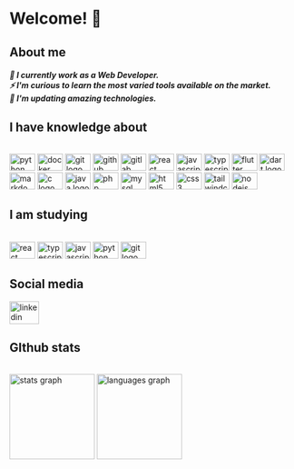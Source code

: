 <!-- ### Seja Bem-vindo! :tada:
 
- 🔭 Atualmente trabalho como Desenvolvedor Web.
- ⚡ Tenho curiosidade em aprender as mais variadas ferramentas disponíveis no mercado.
- 🌱 Estou aprendendo tecnologias incríveis. 

## Rede Social
[![Linkedin Badge](https://img.shields.io/badge/-LinkedIn-blue?style=flat-square&logo=Linkedin&logoColor=white&link=link_do_seu_perfil_no_linkedin)](https://www.linkedin.com/in/lucas-santus/)
 
## Tenho Conhecimento Sobre:

<p>
 <img alt="Django Framework" src="https://img.shields.io/badge/Django-092E20?style=flat-square&logo=Django&logoColor=white" />
 <img alt="Python" src="https://img.shields.io/badge/Python-3776AB?style=flat-square&logo=Python&logoColor=white" />
 <img alt="Docker" src="https://img.shields.io/badge/Docker-2496ED?style=flat-square&logo=Docker&logoColor=white" />
 <img alt="Git" src="https://img.shields.io/badge/Git-F05032?style=flat-square&logo=Git&logoColor=white" />
 <img alt="Git Flow" src="https://img.shields.io/badge/GitFlow-F05032?style=flat-square&logo=Git&logoColor=white" />
 <img alt="React" src="https://img.shields.io/badge/React-61DAFB?style=flat-square&logo=React&logoColor=white" />
 <img alt="React Native" src="https://img.shields.io/badge/React Native-61DAFB?style=flat-square&logo=React&logoColor=white" />
 <img alt="JavaScript" src="https://img.shields.io/badge/JavaScript-F7DF1E?style=flat-square&logo=JavaScript&logoColor=white" />
 <img alt="TypeScript" src="https://img.shields.io/badge/TypeScript-3178C6?style=flat-square&logo=TypeScript&logoColor=white" />
 <img alt="Flutter" src="https://img.shields.io/badge/Flutter-02569B?style=flat-square&logo=Flutter&logoColor=white" />
 <img alt="Dart" src="https://img.shields.io/badge/Dart-0175C2?style=flat-square&logo=Dart&logoColor=white" />
 <img alt="Markdown" src="https://img.shields.io/badge/Markdown-000000?style=flat-square&logo=Markdown&logoColor=white" />
 <img alt="C" src="https://img.shields.io/badge/C-A8B9CC?style=flat-square&logo=C&logoColor=white" />
 <img alt="Java" src="https://img.shields.io/badge/Java-007396?style=flat-square&logo=Java&logoColor=white" />
 <img alt="PHP" src="https://img.shields.io/badge/PHP-777BB4?style=flat-square&logo=PHP&logoColor=white" />
 <img alt="MySql" src="https://img.shields.io/badge/MySql-4479A1?style=flat-square&logo=MySql&logoColor=white" />
 <img alt="html5" src="https://img.shields.io/badge/HTML5-E34F26?style=flat-square&logo=html5&logoColor=white" />
 <img alt="CSS" src="https://img.shields.io/badge/CSS-1572B6?style=flat-square&logo=css3&logoColor=white" />
 <img alt="Jekyll" src="https://img.shields.io/badge/Jekyll-CC0000?style=flat-square&logo=JEkyll&logoColor=white" />
 <img alt="NodeJS" src="https://img.shields.io/badge/NodeJS-339933?style=flat-square&logo=Node.Js&logoColor=white" />
</p>

## Estou Estudando:

<p>
 <img alt="React" src="https://img.shields.io/badge/React-61DAFB?style=flat-square&logo=React&logoColor=white" />
 <img alt="TypeScript" src="https://img.shields.io/badge/TypeScript-3178C6?style=flat-square&logo=TypeScript&logoColor=white" />
</p>

## Meu Stats GitHub:

<img src="https://github-readme-stats.vercel.app/api?username=LucasSantus&show_icons=true&theme=gotham&border_color=2e4058" alt="Lucas Santus" width="46%" align="right"/>

[![Top Langs](https://github-readme-stats.vercel.app/api/top-langs/?username=LucasSantus&show_icons=true&theme=gotham&layout=compact)](https://github.com/LucasSantus)
 -->

<h1 align="left">Welcome! 🎉</h1>

<h2 align="left">About me</h2>

<h5 align="left">🔭 I currently work as a Web Developer.<br>⚡ I'm curious to learn the most varied tools available on the market.<br>   🌱 I'm updating amazing technologies.</h5>

<h2 align="left">I have knowledge about</h2>

<br clear="both">

<div align="left" class="teste">
  <img src="https://cdn.jsdelivr.net/gh/devicons/devicon/icons/python/python-original.svg" height="30" width="45" alt="python logo"  />
  <img src="https://cdn.jsdelivr.net/gh/devicons/devicon/icons/docker/docker-original.svg" height="30" width="45" alt="docker logo"  />
  <img src="https://cdn.jsdelivr.net/gh/devicons/devicon/icons/git/git-original.svg" height="30" width="45" alt="git logo"  />
  <img src="https://cdn.jsdelivr.net/gh/devicons/devicon/icons/github/github-original.svg" height="30" width="45" alt="github logo"  />
  <img src="https://cdn.jsdelivr.net/gh/devicons/devicon/icons/gitlab/gitlab-original.svg" height="30" width="45" alt="gitlab logo"  />
  <img src="https://cdn.jsdelivr.net/gh/devicons/devicon/icons/react/react-original.svg" height="30" width="45" alt="react logo"  />
  <img src="https://cdn.jsdelivr.net/gh/devicons/devicon/icons/javascript/javascript-original.svg" height="30" width="45" alt="javascript logo"  />
  <img src="https://cdn.jsdelivr.net/gh/devicons/devicon/icons/typescript/typescript-original.svg" height="30" width="45" alt="typescript logo"  />
  <img src="https://cdn.jsdelivr.net/gh/devicons/devicon/icons/flutter/flutter-original.svg" height="30" width="45" alt="flutter logo"  />
  <img src="https://cdn.jsdelivr.net/gh/devicons/devicon/icons/dart/dart-original.svg" height="30" width="45" alt="dart logo"  />
  <img src="https://cdn.jsdelivr.net/gh/devicons/devicon/icons/markdown/markdown-original.svg" height="30" width="45" alt="markdown logo"  />
  <img src="https://cdn.jsdelivr.net/gh/devicons/devicon/icons/c/c-original.svg" height="30" width="45" alt="c logo"  />
  <img src="https://cdn.jsdelivr.net/gh/devicons/devicon/icons/java/java-original.svg" height="30" width="45" alt="java logo"  />
  <img src="https://cdn.jsdelivr.net/gh/devicons/devicon/icons/php/php-original.svg" height="30" width="45" alt="php logo"  />
  <img src="https://cdn.jsdelivr.net/gh/devicons/devicon/icons/mysql/mysql-original.svg" height="30" width="45" alt="mysql logo"  />
  <img src="https://cdn.jsdelivr.net/gh/devicons/devicon/icons/html5/html5-original.svg" height="30" width="45" alt="html5 logo"  />
  <img src="https://cdn.jsdelivr.net/gh/devicons/devicon/icons/css3/css3-original.svg" height="30" width="45" alt="css3 logo"  />
  <img src="https://cdn.jsdelivr.net/gh/devicons/devicon/icons/tailwindcss/tailwindcss-original-wordmark.svg" height="30" width="45" alt="tailwindcss logo"  />
  <img src="https://cdn.jsdelivr.net/gh/devicons/devicon/icons/nodejs/nodejs-original.svg" height="30" width="45" alt="nodejs logo"  />
</div>

<h2 align="left">I am studying</h2>

<br clear="both">

<div align="left">
  <img src="https://cdn.jsdelivr.net/gh/devicons/devicon/icons/react/react-original.svg" height="30" width="45" alt="react logo"  />
  <img src="https://cdn.jsdelivr.net/gh/devicons/devicon/icons/typescript/typescript-original.svg" height="30" width="45" alt="typescript logo"  />
  <img src="https://cdn.jsdelivr.net/gh/devicons/devicon/icons/javascript/javascript-original.svg" height="30" width="45" alt="javascript logo"  />
  <img src="https://cdn.jsdelivr.net/gh/devicons/devicon/icons/python/python-original.svg" height="30" width="45" alt="python logo"  />
  <img src="https://cdn.jsdelivr.net/gh/devicons/devicon/icons/git/git-original.svg" height="30" width="45" alt="git logo"  />
</div>

<h2 align="left">Social media</h2>

<div align="left">
  <img src="https://raw.githubusercontent.com/maurodesouza/profile-readme-generator/master/src/assets/icons/social/linkedin/default.svg" width="52" height="40" alt="linkedin logo"  />
</div>

<h2 align="left">GIthub stats</h2>

<br clear="both">

<div align="left">
  <img src="https://github-readme-stats.vercel.app/api?hide_title=false&hide_rank=false&show_icons=true&include_all_commits=false&count_private=true&disable_animations=false&theme=tokyonight&locale=en&hide_border=false&custom_title=Lucas Santus Statistics&username=LucasSantus" height="150" alt="stats graph"  />
  <img src="https://github-readme-stats.vercel.app/api/top-langs?locale=en&hide_title=false&layout=compact&card_width=370&langs_count=6&theme=tokyonight&hide_border=false&custom_title=Lucas Santus Languages&username=LucasSantus" height="150" alt="languages graph"  />
</div>
